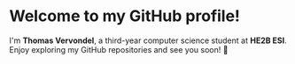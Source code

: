 # Welcome to my GitHub profile!

I'm **Thomas Vervondel**, a third-year computer science student at **HE2B ESI**.
Enjoy exploring my GitHub repositories and see you soon! 🚀
